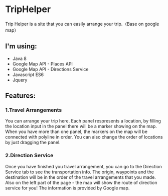 # TripHelper
Trip Helper is a site that you can easily arrange your trip.（Base on google map）

## I'm using:

* Java 8
* Google Map API - Places API
* Google Map API - Directions Service
* Javascript ES6
* Jquery

## Features:

### 1.Travel Arrangements
  You can arrange your trip here.
  Each panel respresents a location, by filling the location input in the panel there will be a marker showing on the map.
  When you have more than one panel, the markers on the map will be connected with polyline in order.
  You can also change the order of locations by just dragging the panel.
  
### 2.Direction Service
  Once you have finished you travel arrangement, you can go to the Direction Service tab to see the transportation info.
  The origin, waypoints and the destination will be in the order of the travel arrangements that you made. 
  Also on the left part of the page - the map will show the route of direction service for you!
  The information is provided by Google map.
